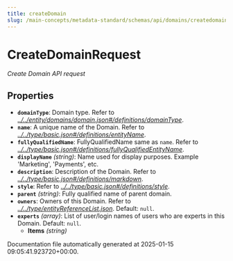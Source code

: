 ```yaml
---
title: createDomain
slug: /main-concepts/metadata-standard/schemas/api/domains/createdomain
---
```


# CreateDomainRequest

*Create Domain API request*

## Properties

- **`domainType`**: Domain type. Refer to *[../../entity/domains/domain.json#/definitions/domainType](#/../entity/domains/domain.json#/definitions/domainType)*.
- **`name`**: A unique name of the Domain. Refer to *[../../type/basic.json#/definitions/entityName](#/../type/basic.json#/definitions/entityName)*.
- **`fullyQualifiedName`**: FullyQualifiedName same as `name`. Refer to *[../../type/basic.json#/definitions/fullyQualifiedEntityName](#/../type/basic.json#/definitions/fullyQualifiedEntityName)*.
- **`displayName`** *(string)*: Name used for display purposes. Example 'Marketing', 'Payments', etc.
- **`description`**: Description of the Domain. Refer to *[../../type/basic.json#/definitions/markdown](#/../type/basic.json#/definitions/markdown)*.
- **`style`**: Refer to *[../../type/basic.json#/definitions/style](#/../type/basic.json#/definitions/style)*.
- **`parent`** *(string)*: Fully qualified name of parent domain.
- **`owners`**: Owners of this Domain. Refer to *[../../type/entityReferenceList.json](#/../type/entityReferenceList.json)*. Default: `null`.
- **`experts`** *(array)*: List of user/login names of users who are experts in this Domain. Default: `null`.
  - **Items** *(string)*


Documentation file automatically generated at 2025-01-15 09:05:41.923720+00:00.
